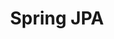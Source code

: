 ---
layout: tag
permalink: /tags/Spring_JPA/
taxonomy: Spring_JPA
title: "Spring JPA"

author_profile: true
sidebar:
  nav: "docs"
---